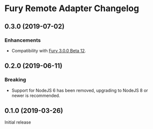 # Fury Remote Adapter Changelog

## 0.3.0 (2019-07-02)

### Enhancements

- Compatibility with [Fury 3.0.0 Beta 12](https://github.com/apiaryio/api-elements.js/releases/tag/fury@3.0.0-beta.12).

## 0.2.0 (2019-06-11)

### Breaking

- Support for NodeJS 6 has been removed, upgrading to NodeJS 8 or newer is
  recommended.

## 0.1.0 (2019-03-26)

Initial release
